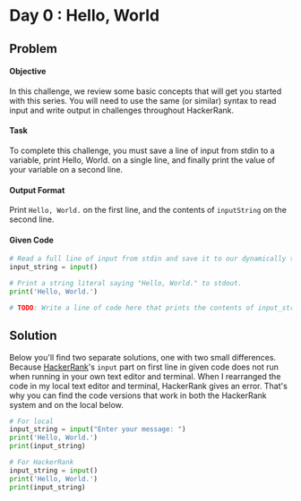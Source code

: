 # Day 0 : Hello, World
## Problem
#### Objective
In this challenge, we review some basic concepts that will get you started with this series. You will need to use the same (or similar) syntax to read input and write output in challenges throughout HackerRank.

#### Task
To complete this challenge, you must save a line of input from stdin to a variable, print Hello, World. on a single line, and finally print the value of your variable on a second line.


#### Output Format
Print `Hello, World.` on the first line, and the contents of `inputString` on the second line.


#### Given Code

```python
# Read a full line of input from stdin and save it to our dynamically typed variable, input_string.
input_string = input()

# Print a string literal saying "Hello, World." to stdout.
print('Hello, World.')

# TODO: Write a line of code here that prints the contents of input_string to stdout.
```

## Solution
Below you'll find two separate solutions, one with two small differences. Because [HackerRank](https://www.hackerrank.com/)'s `input` part on first line in given code does not run when running in your own text editor and terminal. When I rearranged the code in my local text editor and terminal, HackerRank gives an error. That's why you can find the code versions that work in both the HackerRank system and on the local below.

```python
# For local
input_string = input("Enter your message: ")
print('Hello, World.')
print(input_string)

# For HackerRank
input_string = input()
print('Hello, World.')
print(input_string)
```
